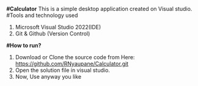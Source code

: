 **#Calculator**
This is a simple desktop application created on Visual studio.
#Tools and technology used
1. Microsoft Visual Studio 2022(IDE)
2. Git & Github (Version Control)

**#How to run?**
1. Download or Clone the source code from Here: https://github.com/RNyaupane/Calculator.git
2. Open the solution file in visual studio.
3. Now, Use anyway you like
